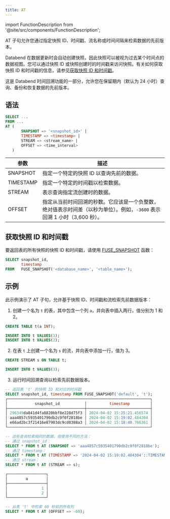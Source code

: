 ```yaml
---
title: AT
---
```

import FunctionDescription from '@site/src/components/FunctionDescription';

<FunctionDescription description="引入或更新于：v1.2.410"/>

AT 子句允许您通过指定快照 ID、时间戳、流名称或时间间隔来检索数据的先前版本。

Databend 在数据更新时会自动创建快照，因此快照可以被视为过去某个时间点的数据视图。您可以通过快照 ID 或快照创建时的时间戳来访问快照。有关如何获取快照 ID 和时间戳的信息，请参见[获取快照 ID 和时间戳](#obtaining-snapshot-id-and-timestamp)。

这是 Databend 时间回溯功能的一部分，允许您在保留期内（默认为 24 小时）查询、备份和恢复数据的先前版本。

## 语法

```sql    
SELECT ...
FROM ...
AT (
       SNAPSHOT => '<snapshot_id>' |
       TIMESTAMP => <timestamp> | 
       STREAM => <stream_name> |
       OFFSET => <time_interval> 
   )   
```

| 参数      | 描述                                                                                                                                                                                                                                                                                                      |
|-----------|------------------------------------------------------------------------------------------------------------------------------------------------------------------------------------------------------------------------------------------------------------------------------------------------------------------|
| SNAPSHOT  | 指定一个特定的快照 ID 以查询先前的数据。                                                                                                                                                                                                                                                    |
| TIMESTAMP | 指定一个特定的时间戳以检索数据。                                                                                                                                                                                                                                                          |
| STREAM    | 表示查询指定流创建时的数据。                                                                                                                                                                                                                                        |
| OFFSET    | 指定从当前时间回溯的秒数。它应该是一个负整数，绝对值表示时间差（以秒为单位）。例如，`-3600` 表示回溯 1 小时（3,600 秒）。 |

## 获取快照 ID 和时间戳

要返回表的所有快照的快照 ID 和时间戳，请使用 [FUSE_SNAPSHOT](../../20-sql-functions/16-system-functions/fuse_snapshot.md) 函数：

```sql
SELECT snapshot_id, 
       timestamp 
FROM   FUSE_SNAPSHOT('<database_name>', '<table_name>'); 
```

## 示例

此示例演示了 AT 子句，允许基于快照 ID、时间戳和流检索先前数据版本：

1. 创建一个名为 `t` 的表，其中包含一个列 `a`，并向表中插入两行，值分别为 1 和 2。

```sql
CREATE TABLE t(a INT);

INSERT INTO t VALUES(1);
INSERT INTO t VALUES(2);
```

2. 在表 `t` 上创建一个名为 `s` 的流，并向表中添加一行，值为 3。

```sql
CREATE STREAM s ON TABLE t;

INSERT INTO t VALUES(3);
```

3. 运行时间回溯查询以检索先前数据版本。

```sql
-- 返回表 't' 的快照 ID 和对应的时间戳
SELECT snapshot_id, timestamp FROM FUSE_SNAPSHOT('default', 't');
┌───────────────────────────────────────────────────────────────┐
│            snapshot_id           │          timestamp         │
├──────────────────────────────────┼────────────────────────────┤
│ 296349da841d4fa8820bbf8e228d75f3 │ 2024-04-02 15:25:21.456574 │
│ aaa4857c5935401790db2c9f0f2818be │ 2024-04-02 15:19:02.484304 │
│ e66ad2bc3f21416e87903dc9cd0388a3 │ 2024-04-02 15:18:40.766361 │
└───────────────────────────────────────────────────────────────┘

-- 这些查询检索相同的数据，但使用不同的方法：
-- 通过 snapshot_id：
SELECT * FROM t AT (SNAPSHOT => 'aaa4857c5935401790db2c9f0f2818be');
-- 通过 timestamp：
SELECT * FROM t AT (TIMESTAMP => '2024-04-02 15:19:02.484304'::TIMESTAMP);
-- 通过 stream：
SELECT * FROM t AT (STREAM => s);

┌─────────────────┐
│        a        │
├─────────────────┤
│               1 │
│               2 │
└─────────────────┘

-- 从表 't' 中检索 60 秒前的所有列
SELECT * FROM t AT (OFFSET => -60);
```